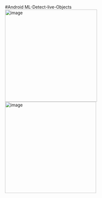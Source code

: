#Android ML-Detect-live-Objects
<img width="304" alt="image" src="https://github.com/karun02525/ML-Detect-live-Objects/assets/36824081/870de6d4-1296-4667-b6c3-96730555e5a4">
<img width="301" alt="image" src="https://github.com/karun02525/ML-Detect-live-Objects/assets/36824081/92c5ef5b-1d17-4184-af8c-70da851281f9">


